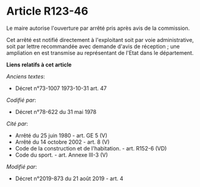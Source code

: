 # Article R123-46

Le maire autorise l'ouverture par arrêté pris après avis de la commission.

Cet arrêté est notifié directement à l'exploitant soit par voie administrative, soit par lettre recommandée avec demande
d'avis de réception ; une ampliation en est transmise au représentant de l'Etat dans le département.

**Liens relatifs à cet article**

_Anciens textes_:

  - Décret n°73-1007 1973-10-31 art. 47

_Codifié par_:

  - Décret n°78-622 du 31 mai 1978

_Cité par_:

  - Arrêté du 25 juin 1980 - art. GE 5 (V)
  - Arrêté du 14 octobre 2002 - art. 8 (V)
  - Code de la construction et de l'habitation. - art. R152-6 (VD)
  - Code du sport. - art. Annexe III-3 (V)

_Modifié par_:

  - Décret n°2019-873 du 21 août 2019 - art. 4
